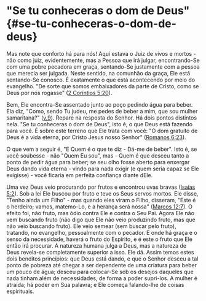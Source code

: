 # &quot;Se tu conheceras o dom de Deus&quot; {#se-tu-conheceras-o-dom-de-deus}

Mas note que conforto há para nós! Aqui estava o Juiz de vivos e mortos - não como juiz, evidentemente, mas a Pessoa que irá julgar, encontrando-Se com uma pobre pecadora em graça, sentando-Se justamente com a pessoa que merecia ser julgada. Neste sentido, na comunhão da graça, Ele está sentando-Se conosco. É exatamente o que está acontecendo por meio do evangelho. &quot;De sorte que somos embaixadores da parte de Cristo, como se Deus por nós rogasse&quot; ([2 Coríntios 5:20](http://bibliaonline.com.br/acf/2co/5/20)).

Bem, Ele encontra-Se assentado junto ao poço pedindo água para beber. Ela diz, &quot;Como, sendo Tu judeu, me pedes de beber a mim, que sou mulher samaritana?&quot; ([v.9](http://bibliaonline.com.br/acf/jo/4/9)). Repare na resposta do Senhor. Há dois pontos distintos nela. &quot;Se tu conheceras o dom de Deus&quot;, isto é, o que Deus está fazendo para você. É sobre este terreno que Ele trata com você: &quot;O dom gratuito de Deus é a vida eterna, por Cristo Jesus nosso Senhor&quot; ([Romanos 6:23](http://bibliaonline.com.br/acf/rm/6/23)).

O que vem a seguir é, &quot;E Quem é o que te diz - Dá-me de beber&quot;. Isto é, se você soubesse - não &quot;Quem Eu sou&quot;, mas - Quem é que desceu tanto a ponto de pedir água para beber; se seu olho fosse aberto para enxergar Deus dando vida eterna - vindo para nada exigir (e quem seria capaz se Ele exigisse) - você ficaria em perfeita confiança diante dEle.

Uma vez Deus veio procurando por frutos e encontrou uvas bravas ([Isaías 5:2](http://bibliaonline.com.br/acf/is/5/2)). Sob a lei Ele buscou por fruto e teve os Seus servos mortos. Ele disse, &quot;Tenho ainda um Filho&quot; - mas quando eles viram o Filho, disseram, &quot;Este é o herdeiro; vamos, matemo-Lo, e a herança será nossa&quot; ([Marcos 12:7](http://bibliaonline.com.br/acf/mc/12/7)). O efeito foi, não fruto, mas ódio contra Ele e contra o Seu Pai. Agora Ele não vem buscando fruto (não digo que Ele não veio produzindo fruto, mas que não veio buscando fruto). Ele veio semear (sem buscar pelo fruto), tratando, no evangelho, pessoalmente com o pecador. E onde há graça e o senso da necessidade, haverá o fruto do Espírito, e é este o fruto que Ele então irá procurar. A natureza humana julga a Deus, mas a natureza de Deus revela-se completamente superior a isso. Ele dá. Assim temos estes dois benditos princípios: que Deus está dando, e que o Senhor desceu a tal ponto de pobreza até chegar a ser dependente de uma criatura para beber um pouco de água; desceu para colocar-Se sob os desejos daqueles que nada tinham além de necessidades, de forma a poder supri-los. A mulher é atraída; há poder em Sua palavra; e Ele começa falando-lhe de coisas espirituais.